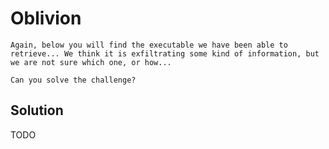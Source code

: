 # Oblivion

	Again, below you will find the executable we have been able to retrieve... We think it is exfiltrating some kind of information, but we are not sure which one, or how...

	Can you solve the challenge?


## Solution

TODO
